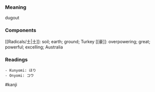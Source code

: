 ### Meaning

dugout

### Components

[[Radicals/土|土]]: soil; earth; ground; Turkey [[豪]]: overpowering; great; powerful; excelling; Australia

### Readings

```
- Kunyomi: ほり
- Onyomi: コウ
```

#kanji